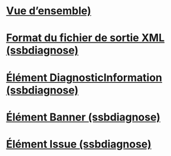 # [Vue d’ensemble)](ssbdiagnose-utility-service-broker.md)  
# [Format du fichier de sortie XML (ssbdiagnose)](xml-output-file-format-ssbdiagnose.md)  
# [Élément DiagnosticInformation (ssbdiagnose)](diagnosticinformation-element-ssbdiagnose.md)  
# [Élément Banner (ssbdiagnose)](banner-element-ssbdiagnose.md)  
# [Élément Issue (ssbdiagnose)](issue-element-ssbdiagnose.md)  
